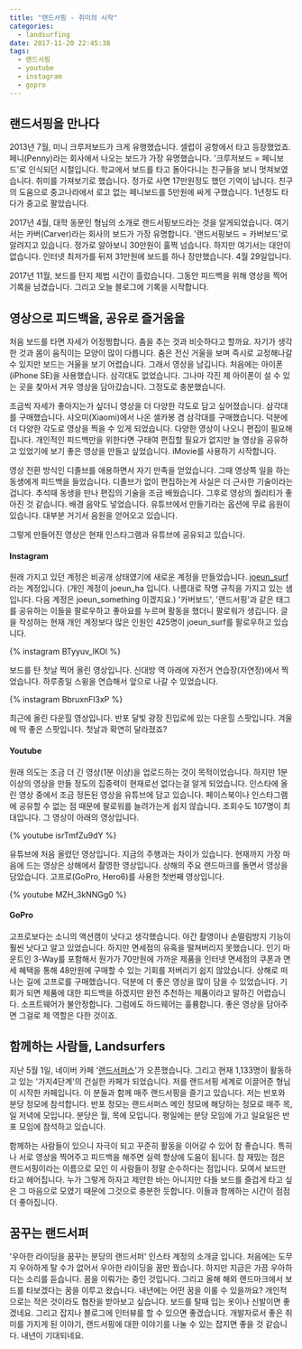 ```yaml
---
title: "랜드서핑 - 취미의 시작"
categories:
  - landsurfing
date: 2017-11-20 22:45:38
tags:
  - 랜드서핑
  - youtube
  - instagram
  - gopro
---
```

## 랜드서핑을 만나다

2013년 7월, 미니 크루저보드가 크게 유행했습니다. 셀럽이 공항에서 타고 등장했었죠. 페니(Penny)라는 회사에서 나오는 보드가 가장 유명했습니다. '크루저보드 = 페니보드'로 인식되던 시절입니다. 학교에서 보드를 타고 돌아다니는 친구들을 보니 멋져보였습니다. 취미를 가져보기로 했습니다. 정가로 사면 17만원정도 했던 기억이 납니다. 친구의 도움으로 중고나라에서 로고 없는 페니보드를 5만원에 싸게 구했습니다. 1년정도 타다가 중고로 팔았습니다.

2017년 4월, 대학 동문인 형님의 소개로 랜드서핑보드라는 것을 알게되었습니다. 여기서는 카버(Carver)라는 회사의 보드가 가장 유명합니다. '랜드서핑보드 = 카버보드'로 알려지고 있습니다. 정가로 알아보니 30만원이 훌쩍 넘습니다. 하지만 여기서는 대안이 없습니다. 인터넷 최저가를 뒤져 31만원에 보드를 하나 장만했습니다. 4월 29일입니다.

2017년 11월, 보드를 탄지 제법 시간이 흘렀습니다. 그동안 피드백을 위해 영상을 찍어 기록을 남겼습니다. 그리고 오늘 블로그에 기록을 시작합니다.


## 영상으로 피드백을, 공유로 즐거움을

처음 보드를 타면 자세가 어정쩡합니다. 춤을 추는 것과 비슷하다고 할까요. 자기가 생각한 것과 몸이 움직이는 모양이 많이 다릅니다. 춤은 전신 거울을 보며 즉시로 교정해나갈 수 있지만 보드는 거울을 보기 어렵습니다. 그래서 영상을 남깁니다. 처음에는 아이폰(iPhone SE)을 사용했습니다. 삼각대도 없었습니다. 그나마 각진 제 아이폰이 설 수 있는 곳을 찾아서 겨우 영상을 담아갔습니다. 그정도로 충분했습니다. 

조금씩 자세가 좋아지는가 싶더니 영상을 더 다양한 각도로 담고 싶어졌습니다. 삼각대를 구매했습니다. 샤오미(Xiaomi)에서 나온 셀카봉 겸 삼각대를 구매했습니다. 덕분에 더 다양한 각도로 영상을 찍을 수 있게 되었습니다. 다양한 영상이 나오니 편집이 필요해집니다. 개인적인 피드백만을 위한다면 구태여 편집할 필요가 없지만 늘 영상을 공유하고 있었기에 보기 좋은 영상을 만들고 싶었습니다. iMovie를 사용하기 시작합니다. 

영상 전환 방식인 디졸브를 애용하면서 자기 만족을 얻었습니다. 그때 영상쪽 일을 하는 동생에게 피드백을 들었습니다. 디졸브가 없이 편집하는게 사실은 더 근사한 기술이라는 겁니다. 추석때 동생을 만나 편집의 기술을 조금 배웠습니다. 그후로 영상의 퀄리티가 좋아진 것 같습니다. 배경 음악도 넣었습니다. 유튜브에서 만들기라는 옵션에 무료 음원이 있습니다. 대부분 거기서 음원을 얻어오고 있습니다.

그렇게 만들어진 영상은 현재 인스타그램과 유튜브에 공유되고 있습니다. 


#### Instagram

원래 가지고 있던 계정은 비공개 상태였기에 새로운 계정을 만들었습니다. [joeun\_surf](https://www.instagram.com/joeun_surf/)라는 계정입니다. (개인 계정이 joeun\_ha 입니다. 나름대로 작명 규칙을 가지고 있는 샘입니다. 다음 계정은 joeun\_something 이겠지요.) '카버보드', '랜드서핑'과 같은 태그를 공유하는 이들을 팔로우하고 좋아요를 누르며 활동을 했더니 팔로워가 생깁니다. 글을 작성하는 현재 개인 계정보다 많은 인원인 425명이 joeun\_surf를 팔로우하고 있습니다.

{% instagram BTyyuv_lKOl %}

보드를 탄 첫날 찍어 올린 영상입니다. 신대방 역 아래에 자전거 연습장(자연장)에서 찍었습니다. 하루종일 스윙을 연습해서 앞으로 나갈 수 있었습니다.

{% instagram BbruxnFl3xP %}

최근에 올린 다운힐 영상입니다. 반포 달빛 광장 진입로에 있는 다운힐 스팟입니다. 겨울에 딱 좋은 스팟입니다. 첫날과 확연히 달라졌죠?


#### Youtube

원래 의도는 조금 더 긴 영상(1분 이상)을 업로드하는 것이 목적이었습니다. 하지만 1분 이상의 영상을 만들 정도의 집중력이 현재로선 없다는걸 알게 되었습니다. 인스타에 올린 영상 중에서 조금 정돈된 영상을 유튜브에 담고 있습니다. 페이스북이나 인스타그램에 공유할 수 없는 점 때문에 팔로워를 늘려가는게 쉽지 않습니다. 조회수도 107명이 최대입니다. 그 영상이 아래의 영상입니다. 

{% youtube isrTmfZu9dY %}

유튜브에 처음 올렸던 영상입니다. 지금의 주행과는 차이가 있습니다. 현재까지 가장 마음에 드는 영상은 상해에서 촬영한 영상입니다. 상해의 주요 랜드마크를 돌면서 영상을 담았습니다. 고프로(GoPro, Hero6)를 사용한 첫번째 영상입니다.

{% youtube MZH_3kNNGg0 %}


#### GoPro

고프로보다는 소니의 액션캠이 낫다고 생각했습니다. 야간 촬영이나 손떨림방지 기능이 훨씬 낫다고 알고 있었습니다. 하지만 면세점의 유혹을 떨쳐버리지 못했습니다. 인기 마운트인 3-Way를 포함해서 원가가 70만원에 가까운 제품을 인터넷 면세점의 쿠폰과 면세 혜택을 통해 48만원에 구매할 수 있는 기회를 저버리기 쉽지 않았습니다. 상해로 떠나는 길에 고프로를 구매했습니다. 덕분에 더 좋은 영상을 많이 담을 수 있었습니다. 기회가 되면 제품에 대한 피드백을 하겠지만 완전 추천하는 제품이라고 말하긴 어렵습니다. 소프트웨어가 불안정합니다. 그럼에도 하드웨어는 훌륭합니다. 좋은 영상을 담아주면 그걸로 제 역할은 다한 것이죠. 


## 함께하는 사람들, Landsurfers

지난 5월 1일, 네이버 카페 '[랜드서퍼스](http://cafe.naver.com/landsurfers)'가 오픈했습니다. 그리고 현재 1,133명이 활동하고 있는 '가지4단계'의 건실한 카페가 되었습니다. 저를 랜드서핑 세계로 이끌어준 형님이 시작한 카페입니다. 이 분들과 함께 매주 랜드서핑을 즐기고 있습니다. 저는 반포와 분당 정모에 참석합니다. 반포 정모는 랜드서퍼스 메인 정모에 해당하는 정모로 매주 목, 일 저녁에 모입니다. 분당은 월, 목에 모입니다. 평일에는 분당 모임에 가고 일요일은 반포 모임에 참석하고 있습니다. 

함께하는 사람들이 있으니 자극이 되고 꾸준히 활동을 이어갈 수 있어 참 좋습니다. 특히나 서로 영상을 찍어주고 피드백을 해주면 실력 향상에 도움이 됩니다. 참 재밌는 점은 랜드서핑이라는 이름으로 모인 이 사람들이 정말 순수하다는 점입니다. 모여서 보드만 타고 헤어집니다. 누가 그렇게 하자고 제안한 바는 아니지만 다들 보드를 즐겁게 타고 싶은 그 마음으로 모였기 때문에 그것으로 충분한 듯합니다. 이들과 함께하는 시간이 점점 더 좋아집니다. 


## 꿈꾸는 랜드서퍼

'우아한 라이딩을 꿈꾸는 분당의 랜드서퍼' 인스타 계정의 소개글 입니다. 처음에는 도무지 우아하게 탈 수가 없어서 우아한 라이딩을 꿈만 꿨습니다. 하지만 지금은 가끔 우아하다는 소리를 듣습니다. 꿈을 이뤄가는 중인 것입니다. 그리고 올해 해외 랜드마크에서 보드를 타보겠다는 꿈을 이루고 왔습니다. 내년에는 어떤 꿈을 이룰 수 있을까요? 개인적으로는 작은 것이라도 협찬을 받아보고 싶습니다. 보드를 탈때 입는 옷이나 신발이면 좋겠네요. 그리고 잡지나 블로그에 인터뷰를 할 수 있으면 좋겠습니다. 개발자로서 좋은 취미를 가지게 된 이야기, 랜드서핑에 대한 이야기를 나눌 수 있는 잡지면 좋을 것 같습니다. 내년이 기대되네요.